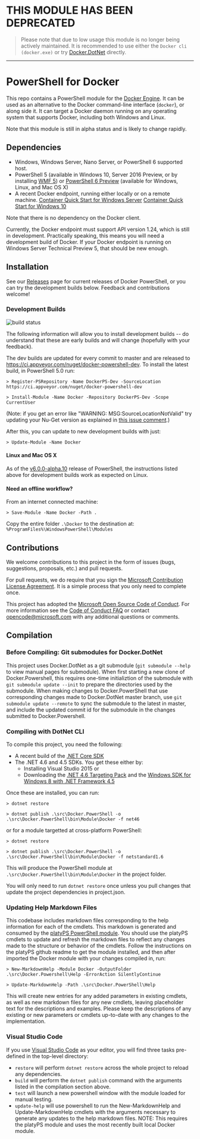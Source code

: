 # THIS MODULE HAS BEEN DEPRECATED

> Please note that due to low usage this module is no longer being actively maintained. It is recommended to use either the `Docker cli (docker.exe)` or try [Docker.DotNet](https://github.com/Microsoft/Docker.DotNet) directly.

---

# PowerShell for Docker

This repo contains a PowerShell module for the [Docker Engine](
https://github.com/docker/docker/). It can be used as an alternative to the
Docker command-line interface (`docker`), or along side it. It can target a
Docker daemon running on any operating system that supports Docker, including
both Windows and Linux.

Note that this module is still in alpha status and is likely to change rapidly.

## Dependencies
* Windows, Windows Server, Nano Server, or PowerShell 6 supported host.
* PowerShell 5 (available in Windows 10, Server 2016 Preview, or by installing
  [WMF 5](https://www.microsoft.com/en-us/download/details.aspx?id=50395)) or
  [PowerShell 6 Preview](https://github.com/powershell/powershell) (available for Windows, Linux, and Mac OS X)
* A recent Docker endpoint, running either locally or on a remote machine.
  [Container Quick Start for Windows Server](https://msdn.microsoft.com/en-us/virtualization/windowscontainers/quick_start/quick_start_windows_server)
  [Container Quick Start for Windows 10](https://msdn.microsoft.com/en-us/virtualization/windowscontainers/quick_start/quick_start_windows_10)

Note that there is no dependency on the Docker client.

Currently, the Docker endpoint must support API version 1.24, which is still in
development. Practically speaking, this means you will need a development build
of Docker. If your Docker endpoint is running on Windows Server Technical Preview
5, that should be new enough.

## Installation
See our [Releases](https://github.com/Microsoft/Docker-PowerShell/releases) page for current releases
of Docker PowerShell, or you can try the development builds below. Feedback and
contributions welcome!

### Development Builds

![build status](https://ci.appveyor.com/api/projects/status/ysh1lrw8fxjjylpo/branch/master)

The following information will allow you to install development builds -- do
understand that these are early builds and will change (hopefully with your
feedback).

The dev builds are updated for every commit to master and are released to
https://ci.appveyor.com/nuget/docker-powershell-dev. To install the latest
build, in PowerShell 5.0 run:

    > Register-PSRepository -Name DockerPS-Dev -SourceLocation https://ci.appveyor.com/nuget/docker-powershell-dev

    > Install-Module -Name Docker -Repository DockerPS-Dev -Scope CurrentUser
(Note: if you get an error like "WARNING: MSG:SourceLocationNotValid" try updating your Nu-Get version as explained in [this issue comment](https://github.com/Microsoft/Docker-PowerShell/issues/62#issuecomment-221659534).)

After this, you can update to new development builds with just:

    > Update-Module -Name Docker

#### Linux and Mac OS X

As of the [v6.0.0-alpha.10](https://github.com/PowerShell/PowerShell/releases/tag/v6.0.0-alpha.10) release of PowerShell, the instructions
listed above for development builds work as expected on Linux.

#### Need an offline workflow?

From an internet connected machine:

    > Save-Module -Name Docker -Path .

Copy the entire folder `.\Docker` to the destination at: `%ProgramFiles%\WindowsPowerShell\Modules`

## Contributions
We welcome contributions to this project in the form of issues (bugs,
suggestions, proposals, etc.) and pull requests.

For pull requests, we do require that you sign the [Microsoft Contribution
License Agreement](https://cla.microsoft.com/). It is a simple process that you
only need to complete once.

This project has adopted the [Microsoft Open Source Code of
Conduct](https://opensource.microsoft.com/codeofconduct/). For more information
see the [Code of Conduct
FAQ](https://opensource.microsoft.com/codeofconduct/faq/) or contact
[opencode@microsoft.com](mailto:opencode@microsoft.com) with any additional
questions or comments.

## Compilation
### Before Compiling: Git submodules for Docker.DotNet
This project uses Docker.DotNet as a git submodule (`git submodule --help` to
view manual pages for submodule).  When first starting a new clone of
Docker.Powershell, this requires one-time initializtion of the submodule with
`git submodule update --init` to prepare the directories used by the
submodule. When making changes to Docker.PowerShell that use corresponding
changes made to Docker.DotNet master branch, use `git submodule update --remote`
to sync the submodule to the latest in master, and include the updated commit id
for the submodule in the changes submitted to Docker.Powershell.

### Compiling with DotNet CLI
To compile this project, you need the following:
* A recent build of the [.NET Core SDK](https://github.com/dotnet/cli/releases)
* The .NET 4.6 and 4.5 SDKs. You get these either by:
  * Installing Visual Studio 2015 or
  * Downloading the [.NET 4.6 Targeting
Pack](https://www.microsoft.com/en-us/download/details.aspx?id=48136)
and the [Windows SDK for Windows 8 with .NET Framework 4.5](https://developer.microsoft.com/en-us/windows/downloads/windows-8-sdk)

Once these are installed, you can run:

    > dotnet restore

    > dotnet publish .\src\Docker.PowerShell -o .\src\Docker.PowerShell\bin\Module\Docker -f net46

or for a module targetted at cross-platform PowerShell:

    > dotnet restore

    > dotnet publish .\src\Docker.PowerShell -o .\src\Docker.PowerShell\bin\Module\Docker -f netstandard1.6

This will produce the PowerShell module at
`.\src\Docker.PowerShell\bin\Module\Docker` in the project folder.

You will only need to run `dotnet restore` once unless you pull changes that
update the project dependencies in project.json.

### Updating Help Markdown Files
This codebase includes markdown files corresponding to the help information for
each of the cmdlets. This markdown is generated and consumed by the
[platyPS PowerShell module](https://github.com/PowerShell/platyPS). You should use
the platyPS cmdlets to update and refresh the markdown files to reflect any changes
made to the structure or behavior of the cmdlets.  Follow the instructions on the
platyPS github readme to get the module installed, and then after imported the
Docker module with your changes compiled in, run:

    > New-MarkdownHelp -Module Docker -OutputFolder .\src\Docker.Powershell\Help -ErrorAction SilentlyContinue

    > Update-MarkdownHelp -Path .\src\Docker.PowerShell\Help

This will create new entries for any added parameters in existing cmdlets, as well as
new markdown files for any new cmdlets, leaving placeholder text for the descriptions
and examples. Please keep the descriptions of any existing or new parameters or cmdlets
up-to-date with any changes to the implementation.

### Visual Studio Code
If you use [Visual Studio Code](https://code.visualstudio.com/) as your editor,
you will find three tasks pre-defined in the top-level directory:
* `restore` will perform `dotnet restore` across the whole project to reload any
  dependencies.
* `build` will perform the `dotnet publish` command with the arguments listed in
  the compilation section above.
* `test` will launch a new powershell window with the module loaded for manual
  testing.
* `update-help` will use powershell to run the New-MarkdownHelp and
  Update-MarkdownHelp cmdlets with the arguments necessary to generate any
  updates to the help markdown files. NOTE: This requires the platyPS module
  and uses the most recently built local Docker module.
